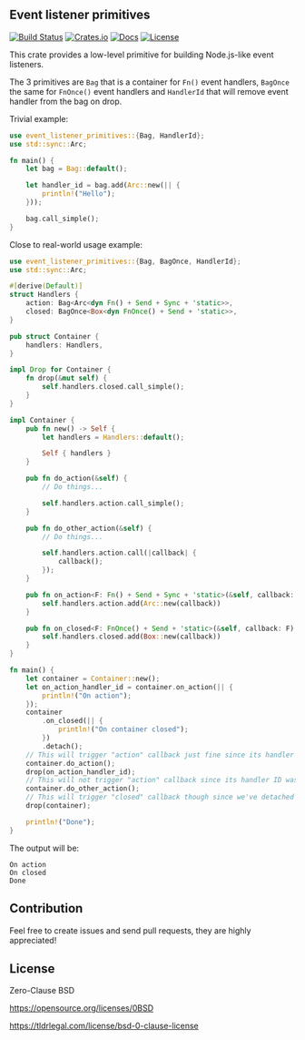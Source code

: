 ## Event listener primitives

[![Build Status](https://img.shields.io/travis/com/nazar-pc/event-listener-primitives/master?style=flat-square)](https://travis-ci.com/nazar-pc/event-listener-primitives)
[![Crates.io](https://img.shields.io/crates/v/event-listener-primitives?style=flat-square)](https://crates.io/crates/event-listener-primitives)
[![Docs](https://img.shields.io/badge/docs-latest-blue.svg?style=flat-square)](https://docs.rs/event-listener-primitives)
[![License](https://img.shields.io/github/license/nazar-pc/event-listener-primitives?style=flat-square)](https://github.com/nazar-pc/event-listener-primitives)

This crate provides a low-level primitive for building Node.js-like event listeners.

The 3 primitives are `Bag` that is a container for `Fn()` event handlers, `BagOnce` the same for `FnOnce()` event handlers and `HandlerId` that will remove event handler from the bag on drop.

Trivial example:
```rust
use event_listener_primitives::{Bag, HandlerId};
use std::sync::Arc;

fn main() {
    let bag = Bag::default();

    let handler_id = bag.add(Arc::new(|| {
        println!("Hello");
    }));

    bag.call_simple();
}
```

Close to real-world usage example:

```rust
use event_listener_primitives::{Bag, BagOnce, HandlerId};
use std::sync::Arc;

#[derive(Default)]
struct Handlers {
    action: Bag<Arc<dyn Fn() + Send + Sync + 'static>>,
    closed: BagOnce<Box<dyn FnOnce() + Send + 'static>>,
}

pub struct Container {
    handlers: Handlers,
}

impl Drop for Container {
    fn drop(&mut self) {
        self.handlers.closed.call_simple();
    }
}

impl Container {
    pub fn new() -> Self {
        let handlers = Handlers::default();

        Self { handlers }
    }

    pub fn do_action(&self) {
        // Do things...

        self.handlers.action.call_simple();
    }

    pub fn do_other_action(&self) {
        // Do things...

        self.handlers.action.call(|callback| {
            callback();
        });
    }

    pub fn on_action<F: Fn() + Send + Sync + 'static>(&self, callback: F) -> HandlerId {
        self.handlers.action.add(Arc::new(callback))
    }

    pub fn on_closed<F: FnOnce() + Send + 'static>(&self, callback: F) -> HandlerId {
        self.handlers.closed.add(Box::new(callback))
    }
}

fn main() {
    let container = Container::new();
    let on_action_handler_id = container.on_action(|| {
        println!("On action");
    });
    container
        .on_closed(|| {
            println!("On container closed");
        })
        .detach();
    // This will trigger "action" callback just fine since its handler ID is not dropped yet
    container.do_action();
    drop(on_action_handler_id);
    // This will not trigger "action" callback since its handler ID was already dropped
    container.do_other_action();
    // This will trigger "closed" callback though since we've detached handler ID
    drop(container);

    println!("Done");
}
```

The output will be:
```text
On action
On closed
Done
```

## Contribution
Feel free to create issues and send pull requests, they are highly appreciated!

## License
Zero-Clause BSD

<https://opensource.org/licenses/0BSD>

<https://tldrlegal.com/license/bsd-0-clause-license>
